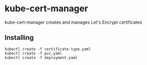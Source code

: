 # kube-cert-manager

kube-cert-manager creates and manages Let's Encrypt certificates

## Installing

```
kubectl create -f certificate-type.yaml
kubectl create -f pvc.yaml
kubectl create -f deployment.yaml
```
